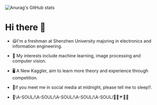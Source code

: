 
![Anurag's GitHub stats](https://github-readme-stats.vercel.app/api?username=CNShawn&theme=nightowl&include_all_commits=true)  
# Hi there :beers:

- 😃I'm a freshman at Shenzhen University majoring in electronics and information engineering.  

- 📝 My interests include machine learning, image processing and computer vision.  

- 🖥️ A New Kaggler, aim to learn more theory and experience through competition.  

- 🌃if you meet me in social media at midnight, please tell me to sleep!!.  

- 💐\A-SOUL/\A-SOUL/\A-SOUL/\A-SOUL/\A-SOUL/🍬🍦☔🌟🤡 

  <!--

  *😅 I’m looking to collaborate on ...

  *😅 I’m looking for help with ...

  *😅Ask me about ...

  *😅 How to reach me: ...

  *😅 Pronouns: ...

  *😅 Fun fact: ...

  -->



